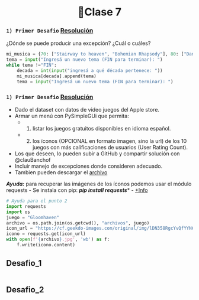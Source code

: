 <h1 align="center"> 🐍Clase 7 </h1>

### ```1) Primer Desafio```  [Resolución](#Desafio_1)

¿Dónde se puede producir una excepción? ¿Cuál o cuáles?

```python
mi_musica = {70: ["Stairway to heaven", "Bohemian Rhapsody"], 80: ["Dancing in the dark", "Welcome to the jungle", "Under pressure"], 2000:["Given up", "The pretender"]}
tema = input("Ingresá un nuevo tema (FIN para terminar): ")
while tema !="FIN":
    decada = int(input("ingresá a qué década pertenece: "))
    mi_musica[decada].append(tema)
    tema = input("Ingresá un nuevo tema (FIN para terminar): ")
```

### ```1) Primer Desafio```  [Resolución](#Desafio_2)

- Dado el dataset con datos de video juegos del Apple store.
- Armar un menú con PySimpleGUi que permita:
  - 1. listar los juegos gratuitos disponibles en idioma español.
  - 2. los íconos (OPCIONAL en formato imagen, sino la url) de los 10 juegos con más calificaciones de usuarios (User Rating Count).
- Los que deseen, lo pueden subir a GitHub y compartir solución con @clauBanchof
- Incluir manejo de excepciones donde consideren adecuado.
- Tambien pueden descargar el [archivo](https://archivos.linti.unlp.edu.ar/index.php/s/D0YR0jqOx1GQtSD)

***Ayuda:*** para recuperar las imágenes de los íconos podemos usar el módulo requests - Se instala
con pip: ***pip install requests**** - [+Info](https://realpython.com/python-requests/)

```python
# Ayuda para el punto 2
import requests
import os
juego = "Gloomhaven"
archivo = os.path.join(os.getcwd(), "archivos", juego)
icon_url = "https://cf.geekdo-images.com/original/img/lDN358RgcYvQfYYN6Oy2TXpifyM=/0x0/pic2437871.jpg"
icono = requests.get(icon_url)
with open(f'{archivo}.jpg', 'wb') as f:
    f.write(icono.content)
```

Desafio_1
---------

```python

```

Desafio_2
---------

```python

```